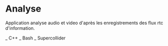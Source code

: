 # Analyse

Application analyse audio et video d'après les enregistrements des flux rtc d'information.

_ C++
_ Bash
_ Supercollider